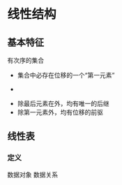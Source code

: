 # 线性结构

## 基本特征

有次序的集合

* 集合中必存在位移的一个“第一元素”
* ~~~~~~~~~~~~~~~~~~~~~“最后元素”
* 除最后元素在外，均有唯一的后继
* 除第一元素外，均有位移的前驱

## 线性表

### 定义

数据对象
数据关系